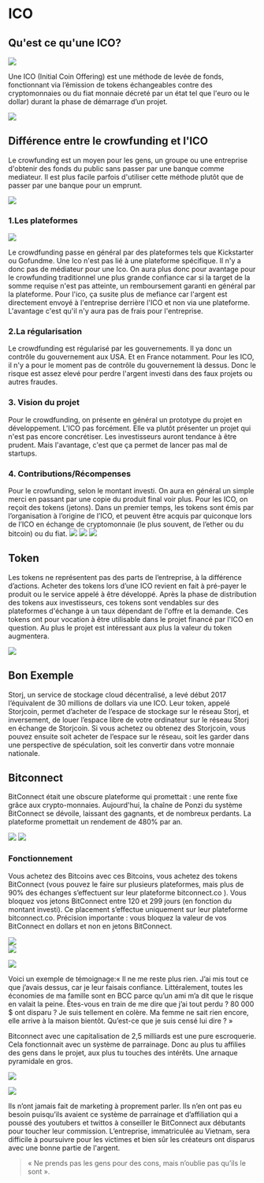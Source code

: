 # ICO

## Qu'est ce qu'une ICO?

![](Ico.jpg)  

Une ICO (Initial Coin Offering) est une méthode de levée de fonds, fonctionnant via l’émission de tokens échangeables contre des cryptomonnaies ou du fiat monnaie décreté par un état tel que l'euro ou le dollar) durant la phase de démarrage d’un projet.

![](whitespace.PNG)  

## Différence entre le crowfunding et l'ICO

Le crowfunding est un moyen pour les gens, un groupe ou une entreprise d'obtenir des fonds du public sans passer par une banque comme mediateur. Il est plus facile parfois d'utiliser cette méthode plutôt que de passer par une banque pour un emprunt.

![](whitespace.PNG)

### 1.Les plateformes

![](kickstarter.png)  

Le crowdfunding passe en général par des plateformes tels que Kickstarter ou Gofundme.
Une Ico n'est pas lié à une plateforme spécifique. Il n'y a donc pas de médiateur pour une Ico.
On aura plus donc pour avantage pour le crowfunding traditionnel une plus grande confiance car si la target de la somme requise n'est pas atteinte, un remboursement garanti en général par la plateforme. Pour l'ico, ça susite plus de mefiance car l'argent est directement envoyé à l'entreprise derrière l'ICO et non via une plateforme. L'avantage c'est qu'il n'y aura pas de frais pour l'entreprise.


### 2.La régularisation

Le crowdfunding est régularisé par les gouvernements. Il ya donc un contrôle du gouvernement aux USA. Et en France notamment.
Pour les ICO, il n'y a pour le moment pas de contrôle du gouvernement là dessus. Donc le risque est assez elevé pour perdre l'argent investi dans des faux projets ou autres fraudes.

### 3. Vision du projet

Pour le crowdfunding, on présente en général un prototype du projet en développement. L'ICO pas forcément.
Elle va plutôt présenter un projet qui n'est pas encore concrétiser. Les investisseurs auront tendance à être prudent.
Mais l'avantage, c'est que ça permet de lancer pas mal de startups.

### 4. Contributions/Récompenses

Pour le crowfunding, selon le montant investi. On aura en général un simple merci en passant par une copie du produit final voir plus.
Pour les ICO, on reçoit des tokens (jetons). Dans un premier temps, les tokens sont émis par l’organisation à l’origine de l’ICO, et peuvent être acquis par quiconque lors de l’ICO en échange de cryptomonnaie (le plus souvent, de l’ether ou du bitcoin) ou du fiat.
![](whitespace.PNG)
![](token.jpg)
![](whitespace.PNG)
## Token

Les tokens ne représentent pas des parts de l’entreprise, à la différence d’actions. Acheter des tokens lors d’une ICO revient en fait à pré-payer le produit ou le service appelé à être développé.
Après la phase de distribution des tokens aux investisseurs, ces tokens sont vendables sur des plateformes d'échange à un taux dépendant
de l'offre et la demande. Ces tokens ont pour vocation à être utilisable dans le projet financé par l'ICO en question. Au plus le projet est intéressant aux plus la valeur du token augmentera.

![](whitespace.PNG)

## Bon Exemple

Storj, un service de stockage cloud décentralisé, a levé début 2017 l’équivalent de 30 millions de dollars via une ICO. Leur token, appelé Storjcoin, permet d’acheter de l’espace de stockage sur le réseau Storj, et inversement, de louer l’espace libre de votre ordinateur sur le réseau Storj en échange de Storjcoin. Si vous achetez ou obtenez des Storjcoin, vous pouvez ensuite soit acheter de l’espace sur le réseau, soit les garder dans une perspective de spéculation, soit les convertir dans votre monnaie nationale.

## Bitconnect

BitConnect était une obscure plateforme qui promettait  : une rente fixe grâce aux crypto-monnaies. Aujourd'hui, la chaîne de Ponzi du système BitConnect se dévoile, laissant des gagnants, et de nombreux perdants. La plateforme promettait un rendement de 480% par an.

![](4.png)
![](whitespace.PNG)

### Fonctionnement

Vous achetez des Bitcoins avec ces Bitcoins, vous achetez des tokens BitConnect (vous pouvez le faire sur plusieurs plateformes, mais plus de 90% des échanges s’effectuent sur leur plateforme bitconnect.co ).
Vous bloquez vos jetons BitConnect entre 120 et 299 jours (en fonction du montant investi). Ce placement s’effectue uniquement sur leur plateforme bitconnect.co. Précision importante : vous bloquez la valeur de vos BitConnect en dollars et non en jetons BitConnect.

![](b0.png)  
![](b1.png)  


![](whitespace.PNG)

Voici un exemple de témoignage:«  Il ne me reste plus rien. J’ai mis tout ce que j’avais dessus, car je leur faisais confiance. Littéralement, toutes les économies de ma famille sont en BCC parce qu’un ami m’a dit que le risque en valait la peine. Êtes-vous en train de me dire que j’ai tout perdu ? 80 000 $ ont disparu ? Je suis tellement en colère. Ma femme ne sait rien encore, elle arrive à la maison bientôt. Qu’est-ce que je suis censé lui dire ?  »

Bitconnect avec une capitalisation de 2,5 milliards est une pure escroquerie.
Cela fonctionnait avec un système de parrainage. Donc au plus tu affilies des gens dans le projet, aux plus tu touches des intérêts.
Une arnaque pyramidale en gros.

![](3.png)

![](4.png)

Ils n’ont jamais fait de marketing à proprement parler. Ils n’en ont pas eu besoin puisqu’ils avaient ce système de parrainage et d’affiliation qui a poussé des youtubers et twittos à conseiller le BitConnect aux débutants pour toucher leur commission.
L’entreprise, immatriculée au Vietnam, sera difficile à poursuivre pour les victimes et bien sûr les créateurs ont disparus avec une bonne partie de l'argent.



>« Ne prends pas les gens pour des cons, mais n’oublie pas qu’ils le sont  ».
